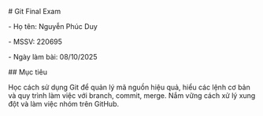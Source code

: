 \# Git Final Exam



\- Họ tên: Nguyễn Phúc Duy

\- MSSV: 220695

\- Ngày làm bài: 08/10/2025



\## Mục tiêu

Học cách sử dụng Git để quản lý mã nguồn hiệu quả, hiểu các lệnh cơ bản và quy trình làm việc với branch, commit, merge. Nắm vững cách xử lý xung đột và làm việc nhóm trên GitHub.

